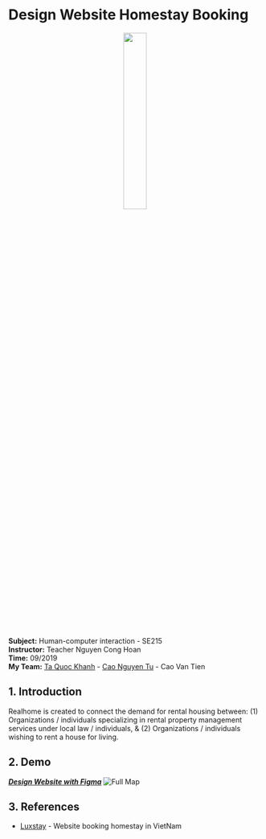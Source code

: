 # Design Website Homestay Booking

<p align="center">
   <img width="30%" src ="https://github.com/khanhtaquoc98/Website-Homestay-HTML/blob/master/images/home.png" />
</p>

<br> **Subject:** Human-computer interaction - SE215
<br> **Instructor:** Teacher Nguyen Cong Hoan
<br> **Time:** 09/2019
<br> **My Team:** 
[Ta Quoc Khanh](https://github.com/khanhtaquoc98) - [Cao Nguyen Tu](https://github.com/tudautroccuto741) - Cao Van Tien


## 1. Introduction
Realhome is created to connect the demand for rental housing between: (1) Organizations / individuals specializing in rental property management services under local law / individuals, & (2) Organizations / individuals wishing to rent a house for living.


## 2. Demo
***[Design Website with Figma](https://www.figma.com/file/xnRhTdyCAi7aTqoEKUFGBt/Index?node-id=0%3A1)***
![Full Map](https://github.com/khanhtaquoc98/Website-Homestay-HTML/blob/master/images/demo-bg.png?raw=true)


## 3. References
- [Luxstay](https://www.luxstay.com/) - Website booking homestay in VietNam
